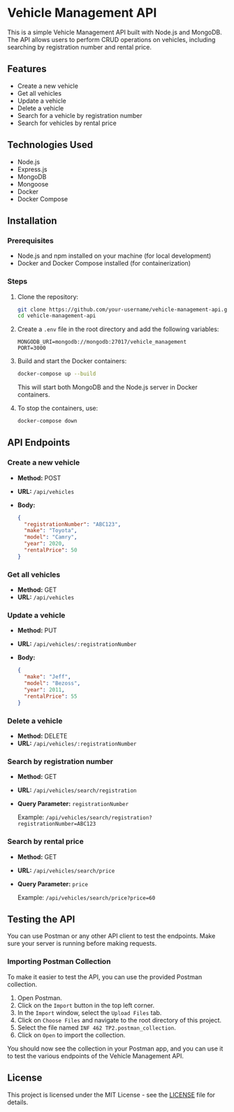# Vehicle Management API

This is a simple Vehicle Management API built with Node.js and MongoDB. The API allows users to perform CRUD operations on vehicles, including searching by registration number and rental price.

## Features

- Create a new vehicle
- Get all vehicles
- Update a vehicle
- Delete a vehicle
- Search for a vehicle by registration number
- Search for vehicles by rental price

## Technologies Used

- Node.js
- Express.js
- MongoDB
- Mongoose
- Docker
- Docker Compose

## Installation

### Prerequisites

- Node.js and npm installed on your machine (for local development)
- Docker and Docker Compose installed (for containerization)

### Steps

1. Clone the repository:

   ```sh
   git clone https://github.com/your-username/vehicle-management-api.git
   cd vehicle-management-api
   ```

2. Create a `.env` file in the root directory and add the following variables:

   ```plaintext
   MONGODB_URI=mongodb://mongodb:27017/vehicle_management
   PORT=3000
   ```

3. Build and start the Docker containers:

   ```sh
   docker-compose up --build
   ```

   This will start both MongoDB and the Node.js server in Docker containers.

4. To stop the containers, use:

   ```sh
   docker-compose down
   ```

## API Endpoints

### Create a new vehicle

- **Method:** POST
- **URL:** `/api/vehicles`
- **Body:**

  ```json
  {
    "registrationNumber": "ABC123",
    "make": "Toyota",
    "model": "Camry",
    "year": 2020,
    "rentalPrice": 50
  }
  ```

### Get all vehicles

- **Method:** GET
- **URL:** `/api/vehicles`

### Update a vehicle

- **Method:** PUT
- **URL:** `/api/vehicles/:registrationNumber`
- **Body:**

  ```json
  {
    "make": "Jeff",
    "model": "Bezoss",
    "year": 2011,
    "rentalPrice": 55
  }
  ```

### Delete a vehicle

- **Method:** DELETE
- **URL:** `/api/vehicles/:registrationNumber`

### Search by registration number

- **Method:** GET
- **URL:** `/api/vehicles/search/registration`
- **Query Parameter:** `registrationNumber`

  Example: `/api/vehicles/search/registration?registrationNumber=ABC123`

### Search by rental price

- **Method:** GET
- **URL:** `/api/vehicles/search/price`
- **Query Parameter:** `price`

  Example: `/api/vehicles/search/price?price=60`

## Testing the API

You can use Postman or any other API client to test the endpoints. Make sure your server is running before making requests.

### Importing Postman Collection

To make it easier to test the API, you can use the provided Postman collection.

1. Open Postman.
2. Click on the `Import` button in the top left corner.
3. In the `Import` window, select the `Upload Files` tab.
4. Click on `Choose Files` and navigate to the root directory of this project.
5. Select the file named `INF 462 TP2.postman_collection`.
6. Click on `Open` to import the collection.

You should now see the collection in your Postman app, and you can use it to test the various endpoints of the Vehicle Management API.

## License

This project is licensed under the MIT License - see the [LICENSE](LICENSE) file for details.
